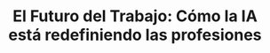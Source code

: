 ---
title: 'El Futuro del Trabajo: Cómo la IA está redefiniendo las profesiones'
description: 'Un análisis sobre los trabajos que desaparecerán, los que se transformarán y las nuevas oportunidades que surgirán gracias a la IA.'
pubDate: 2025-05-22
heroImage: '/src/assets/images/blog/hero/01.jpg' # You can reuse an image for now
imageAlt: 'Un escritorio futurista con interfaces de IA'
tags: ["Futuro", "IA", "Reflexión"] 
readingTime: 20
---